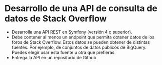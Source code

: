 # Desarrollo de una API de consulta de datos de Stack Overflow
- Desarrolla una API REST en Symfony (versión 4 o superior).
- Debe contener al menos un endpoint que permita obtener datos de los foros de Stack
Overflow. Estos datos se pueden obtener de distintas fuentes. Por ejemplo, de conjuntos
de datos públicos de BigQuery. Puedes elegir usar esta fuente u otra que prefieras.
- Entrega la API en un repositorio de Github.